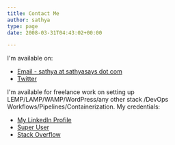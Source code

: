 ```yaml
---
title: Contact Me
author: sathya
type: page
date: 2008-03-31T04:43:02+00:00

---
```

I'm available on:

  * <a href="mailto:sathya@sathyasays.com" target="_blank" rel="noopener">Email - sathya at sathyasays dot com</a>
  * <a href="https://www.twitter.com/sathyabhat/" target="_blank" rel="noopener">Twitter</a>

I'm available for freelance work on setting up LEMP/LAMP/WAMP/WordPress/any other stack /DevOps Workflows/Pipelines/Containerization. My credentials:

  * <a href="https://www.linkedin.com/in/sathyabhat" target="_blank" rel="noopener">My LinkedIn Profile</a>
  * <a href="https://superuser.com/users/4377/sathya" target="_blank" rel="noopener">Super User</a>
  * <a href="https://stackoverflow.com/users/92837/sathya" target="_blank" rel="noopener">Stack Overflow</a>


